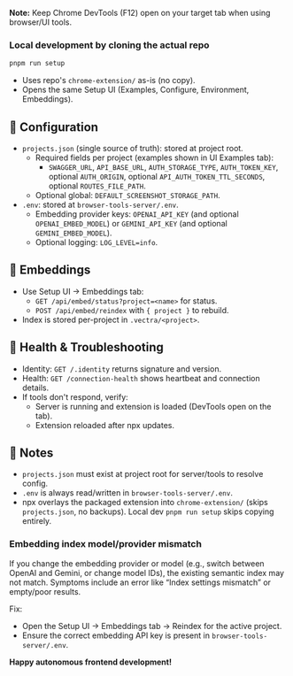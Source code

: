 **Note:** Keep Chrome DevTools (F12) open on your target tab when using browser/UI tools.

### Local development by cloning the actual repo

```bash
pnpm run setup
```

- Uses repo's `chrome-extension/` as-is (no copy).
- Opens the same Setup UI (Examples, Configure, Environment, Embeddings).

## 📁 Configuration

- `projects.json` (single source of truth): stored at project root.
  - Required fields per project (examples shown in UI Examples tab):
    - `SWAGGER_URL`, `API_BASE_URL`, `AUTH_STORAGE_TYPE`, `AUTH_TOKEN_KEY`, optional `AUTH_ORIGIN`, optional `API_AUTH_TOKEN_TTL_SECONDS`, optional `ROUTES_FILE_PATH`.
  - Optional global: `DEFAULT_SCREENSHOT_STORAGE_PATH`.
- `.env`: stored at `browser-tools-server/.env`.
  - Embedding provider keys: `OPENAI_API_KEY` (and optional `OPENAI_EMBED_MODEL`) or `GEMINI_API_KEY` (and optional `GEMINI_EMBED_MODEL`).
  - Optional logging: `LOG_LEVEL=info`.

## 🔎 Embeddings

- Use Setup UI → Embeddings tab:
  - `GET /api/embed/status?project=<name>` for status.
  - `POST /api/embed/reindex` with `{ project }` to rebuild.
- Index is stored per-project in `.vectra/<project>`.

## 🔧 Health & Troubleshooting

- Identity: `GET /.identity` returns signature and version.
- Health: `GET /connection-health` shows heartbeat and connection details.
- If tools don't respond, verify:
  - Server is running and extension is loaded (DevTools open on the tab).
  - Extension reloaded after npx updates.

## 🧪 Notes

- `projects.json` must exist at project root for server/tools to resolve config.
- `.env` is always read/written in `browser-tools-server/.env`.
- npx overlays the packaged extension into `chrome-extension/` (skips `projects.json`, no backups). Local dev `pnpm run setup` skips copying entirely.

### Embedding index model/provider mismatch

If you change the embedding provider or model (e.g., switch between OpenAI and Gemini, or change model IDs), the existing semantic index may not match. Symptoms include an error like “Index settings mismatch” or empty/poor results.

Fix:

- Open the Setup UI → Embeddings tab → Reindex for the active project.
- Ensure the correct embedding API key is present in `browser-tools-server/.env`.

**Happy autonomous frontend development!**
